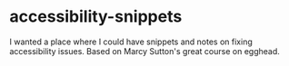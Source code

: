 # accessibility-snippets
I wanted a place where I could have snippets and notes on fixing accessibility issues. Based on Marcy Sutton's great course on egghead.
